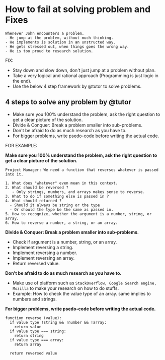 # How to fail at solving problem and Fixes

```
Whenever John encounters a problem.
- He jump at the problem, without much thinking.
- He implements is solution in an unstructed way.
- He gets stressed out, when things goes the wrong way.
- He is too proud to research solution.
```
FIX:
- Stay down and slow down, don't just jump at a problem without plan.
- Take a very logical and rational approach (Programming is just logic in the end).
- Use the below 4 step framework by @tutor to solve problems.

## 4 steps to solve any problem by @tutor

- Make sure you 100% understand the problem, ask the right question to get a clear picture of the solution.
- Divide & Conquer: Break a problem smaller into sub-problems.
- Don't be afraid to do as much research as you have to.  
- For bigger problems, write psedo-code before writing the actual code.

FOR EXAMPLE:

<b>Make sure you 100% understand the problem, ask the right question to get a clear picture of the solution.
</b>
```
Project Manager: We need a function that reverses whatever is passed into it.

1. What does "whatever" even mean in this context.
2. What should be reversed ?
   - Only strings, numbers, and arrays makes sense to reverse.
3. What to do if something else is passed in ?
4. What should returned ?
  - Should it always be string or the type
  - Or should the type be the same as passed in.
5. How to recognize, whether the argument is a number, string, or array.
6. How to reverse a number, a string, or an array.
```

<b> Divide & Conquer: Break a problem smaller into sub-problems. </b>
- Check if argument is a number, string, or an array.
- Implement reversing a string.
- Implement reversing a number.
- Implement reversing an array.
- Return reversed value.

<b>Don't be afraid to do as much research as you have to.</b>
- Make use of platform such as `StackOverflow, Google Search engine, Mozilla` to make your research on how to do stuffs.
- Example: How to check the value type of an array. same implies to numbers and strings.

<b>For bigger problems, write psedo-code before writing the actual code.</b>
```
function reverse (value):
  if value type !string && !number && !array:
    return value
  if value type === string:
    return string
  if value type === array:
    return array

  return reversed value
```